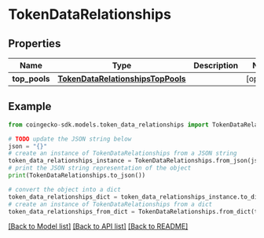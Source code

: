 # TokenDataRelationships


## Properties

Name | Type | Description | Notes
------------ | ------------- | ------------- | -------------
**top_pools** | [**TokenDataRelationshipsTopPools**](TokenDataRelationshipsTopPools.md) |  | [optional] 

## Example

```python
from coingecko-sdk.models.token_data_relationships import TokenDataRelationships

# TODO update the JSON string below
json = "{}"
# create an instance of TokenDataRelationships from a JSON string
token_data_relationships_instance = TokenDataRelationships.from_json(json)
# print the JSON string representation of the object
print(TokenDataRelationships.to_json())

# convert the object into a dict
token_data_relationships_dict = token_data_relationships_instance.to_dict()
# create an instance of TokenDataRelationships from a dict
token_data_relationships_from_dict = TokenDataRelationships.from_dict(token_data_relationships_dict)
```
[[Back to Model list]](../README.md#documentation-for-models) [[Back to API list]](../README.md#documentation-for-api-endpoints) [[Back to README]](../README.md)


